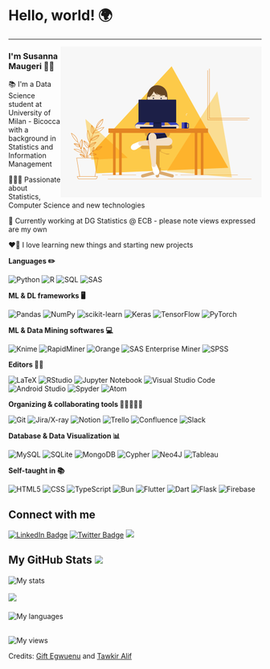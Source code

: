 <!-- Heading -->
# Hello, world! 🌍

 <!-- About section -->
---
<!-- code gif-->
<img align="right" alt="GIF" src="./code.gif" width="400" />

### I'm Susanna Maugeri 👋🏻

📚 I'm a Data Science student at University of Milan - Bicocca with a background in Statistics and Information Management

👩🏼‍💻 Passionate about Statistics, Computer Science and new technologies

📍 Currently working at DG Statistics @ ECB - please note views expressed are my own

❤️‍🔥 I love learning new things and starting new projects

**Languages ✏️**

![Python](https://img.shields.io/badge/Python-%23CC342D?style=flat&logo=python&logoColor=white)
![R](https://img.shields.io/badge/R-%23276DC3.svg?style=flat&logo=r&logoColor=white)
![SQL](https://img.shields.io/badge/SQL-FFFF00.svg?style=flat&logo=SPSS&logoColor=white)
![SAS](https://img.shields.io/badge/SAS-%23239120.svg?style=flat&logo=SAS&logoColor=white)


**ML & DL frameworks 🖥️**

![Pandas](https://img.shields.io/badge/Pandas-%23E4405F.svg?style=flat&logo=pandas&logoColor=white)
![NumPy](https://img.shields.io/badge/Numpy-%23013243.svg?style=flat&logo=numpy&logoColor=white)
![scikit-learn](https://img.shields.io/badge/Scikit--learn-%23F7931E.svg?style=flat&logo=scikit-learn&logoColor=white)
![Keras](https://img.shields.io/badge/Keras-%23D00000.svg?style=flat&logo=Keras&logoColor=white)
![TensorFlow](https://img.shields.io/badge/TensorFlow-%237289DA.svg?style=flat&logo=TensorFlow&logoColor=white)
![PyTorch](https://img.shields.io/badge/PyTorch-%23EE4C2C.svg?style=flat&logo=PyTorch&logoColor=white)


**ML & Data Mining softwares 💻**

![Knime](https://img.shields.io/badge/KNIME-informational?style=flat&color=FFFF00)
![RapidMiner](https://img.shields.io/badge/RapidMiner-informational?style=flat&color=%234ea94b)
![Orange](https://img.shields.io/badge/Orange-informational?style=flat&color=%23F7931E)
![SAS Enterprise Miner](https://img.shields.io/badge/SAS_Enterprise_Miner-008CC1.svg?style=flat&logo=SPSS&logoColor=white)
![SPSS](https://img.shields.io/badge/SPSS-E97627.svg?style=flat&logo=SPSS&logoColor=white)


**Editors ✍🏻**

![LaTeX](https://img.shields.io/badge/LaTeX-%23008080.svg?style=flat&logo=latex&logoColor=white)
![RStudio](https://img.shields.io/badge/RStudio-4285F4?style=flat&logo=rstudio&logoColor=white)
![Jupyter Notebook](https://img.shields.io/badge/Jupyter_Notebook-%23FA0F00.svg?style=flat&logo=jupyter&logoColor=white)
![Visual Studio Code](https://img.shields.io/badge/Visual%20Studio%20Code-0078d7.svg?style=flat&logo=visual-studio-code&logoColor=white)
![Android Studio](https://img.shields.io/badge/Android%20Studio-3DDC84.svg?style=flat&logo=android-studio&logoColor=white)
![Spyder](https://img.shields.io/badge/Spyder-838485?style=flat&logo=spyder%20ide&logoColor=white)
![Atom](https://img.shields.io/badge/Atom-%23F7931E.svg?style=flat&logo=atom&logoColor=white)


**Organizing & collaborating tools 👩🏼‍🤝‍👨🏽**

![Git](https://img.shields.io/badge/Git-%2300AFF0.svg?style=flat&logo=Git&logoColor=white)
![Jira/X-ray](https://img.shields.io/badge/Jira%20-%235835CC.svg?&style=flat&logo=Jira&logoColor=white")
![Notion](https://img.shields.io/badge/Notion-%23000000.svg?style=flat&logo=notion&logoColor=white)
![Trello](https://img.shields.io/badge/Trello-%23026AA7.svg?style=flat&logo=Trello&logoColor=white)
![Confluence](https://img.shields.io/badge/Confluence-%23172BF4.svg?style=flat&logo=confluence&logoColor=white)
![Slack](https://img.shields.io/badge/Slack-4A154B?style=flat&logo=slack&logoColor=white)


**Database & Data Visualization 📊**

![MySQL](https://img.shields.io/badge/MySQL-008CC1.svg?style=flat&logo=mysql&logoColor=white)
![SQLite](https://img.shields.io/badge/SQLite-%2307405e.svg?&style=flat&logo=sqlite&logoColor=white")
![MongoDB](https://img.shields.io/badge/MongoDB-%234ea94b.svg?style=flat&logo=mongodb&logoColor=white)
![Cypher](https://img.shields.io/badge/Cypher-%23E4405F?style=flat&logo=Cypher&logoColor=white)
![Neo4J](https://img.shields.io/badge/Neo4j-008CC1?style=flat&logo=neo4j&logoColor=white)
![Tableau](https://img.shields.io/badge/Tableau-E97627?style=flat&logo=tableau&logoColor=white)


**Self-taught in 📚**

![HTML5](https://img.shields.io/badge/HTML5-%23E34F26.svg?style=flat&logo=html5&logoColor=white)
![CSS](https://img.shields.io/badge/CSS-%234ea94b.svg?style=flat&logo=CSS3&logoColor=white)
![TypeScript](https://img.shields.io/badge/TypeScript%20-%23007ACC.svg?&style=flat&logo=typescript&logoColor=white)
![Bun](https://img.shields.io/badge/Bun%20-%23FA0F00.svg?&style=flat&logo=Bun&logoColor=white)
![Flutter](https://img.shields.io/badge/Flutter%20-%23F7931E.svg?&style=flat&logo=Flutter&logoColor=white)
![Dart](https://img.shields.io/badge/Dart-%230175C2.svg?style=flat&logo=dart&logoColor=white)
![Flask](https://img.shields.io/badge/Flask%20-%23000.svg?&style=flat&logo=flask&logoColor=white)
![Firebase](https://img.shields.io/badge/Firebase%20-%23039BE5.svg?&style=flat&logo=firebase)


<!-- About section: END -->

<!-- Conecct section -->
<h2>Connect with me </h3>
  <p>
    <a href="https://www.linkedin.com/in/susanna-maugeri/"><img src="https://img.shields.io/badge/-Susanna%20Maugeri%20-blue?style=plastic&amp;labelColor=blue&amp;logo=LinkedIn&amp;link=https://linkedin.com/in/susanna-maugeri" alt="LinkedIn Badge"></a>
    <a href="https://twitter.com/SusannaMaugeri"><img src="https://img.shields.io/badge/-Susanna Maugeri-informational?style=plastic&amp;labelColor=informational&amp;logo=Twitter&amp;" alt="Twitter Badge"></a>
    <a href="https://www.instagram.com/susannamau/"><img src="https://img.shields.io/badge/SusannaMau%20-informational?&style=plastic&amp;labelColor=informational&amp;logo=Instagram&logoColor=white"/></a>
  </p>
 <!-- Conecct section: END -->
 
  <!-- GitHub section -->
 ##  My GitHub Stats <img src = "https://i.pinimg.com/originals/65/c4/f4/65c4f452571be1261e9c623f7da488ac.gif" width = 35px> 
 
 <div>
   <img align="center" src="https://streak-stats.demolab.com/?user=susannamau&theme=default" alt="My stats" />
   <br><br>
   <img src="https://github-readme-stats.anuraghazra1.vercel.app/api?username=susannamau&show_icons=true" />
   <br><br>
   <img align="center" src="https://github-readme-stats.vercel.app/api/top-langs?username=susannamau&langs_count=10&show_icons=true&locale=en&layout=compact&theme=light" alt="My languages" height="192px"  width="500px"/>
</div>
<!-- GitHub section: END -->

<!-- Profile Views -->
<br>
<p align="left"> <img src="https://komarev.com/ghpvc/?username=susannamau&label=Profile%20views&color=0e75b6&style=flat" alt="My views" />
</p>

<!-- THE END -->

Credits: [Gift Egwuenu](https://github.com/lauragift21/) and [Tawkir Alif](https://github.com/TawkirAlif)
